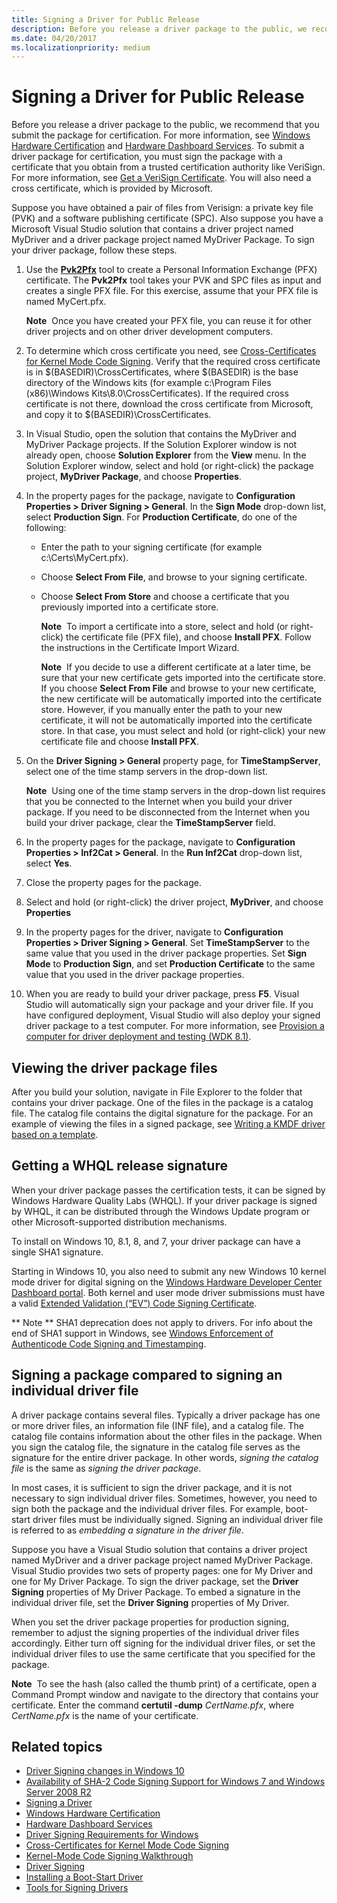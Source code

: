 ```yaml
---
title: Signing a Driver for Public Release
description: Before you release a driver package to the public, we recommend that you submit the package for certification.
ms.date: 04/20/2017
ms.localizationpriority: medium
---
```


# Signing a Driver for Public Release

Before you release a driver package to the public, we recommend that you submit the package for certification. For more information, see [Windows Hardware Certification](/previous-versions/windows/hardware/hck/jj124227(v=vs.85)) and [Hardware Dashboard Services](../dashboard/index.yml). To submit a driver package for certification, you must sign the package with a certificate that you obtain from a trusted certification authority like VeriSign. For more information, see [Get a VeriSign Certificate](../dashboard/index.yml). You will also need a cross certificate, which is provided by Microsoft.

Suppose you have obtained a pair of files from Verisign: a private key file (PVK) and a software publishing certificate (SPC). Also suppose you have a Microsoft Visual Studio solution that contains a driver project named MyDriver and a driver package project named MyDriver Package. To sign your driver package, follow these steps.

1.  Use the [**Pvk2Pfx**](../devtest/pvk2pfx.md) tool to create a Personal Information Exchange (PFX) certificate. The **Pvk2Pfx** tool takes your PVK and SPC files as input and creates a single PFX file. For this exercise, assume that your PFX file is named MyCert.pfx.

    **Note**  Once you have created your PFX file, you can reuse it for other driver projects and on other driver development computers.
2.  To determine which cross certificate you need, see [Cross-Certificates for Kernel Mode Code Signing](../install/cross-certificates-for-kernel-mode-code-signing.md). Verify that the required cross certificate is in $(BASEDIR)\\CrossCertificates, where $(BASEDIR) is the base directory of the Windows kits (for example c:\\Program Files (x86)\\Windows Kits\\8.0\\CrossCertificates). If the required cross certificate is not there, download the cross certificate from Microsoft, and copy it to $(BASEDIR)\\CrossCertificates.
3.  In Visual Studio, open the solution that contains the MyDriver and MyDriver Package projects. If the Solution Explorer window is not already open, choose **Solution Explorer** from the **View** menu. In the Solution Explorer window, select and hold (or right-click) the package project, **MyDriver Package**, and choose **Properties**.

4.  In the property pages for the package, navigate to **Configuration Properties &gt; Driver Signing &gt; General**. In the **Sign Mode** drop-down list, select **Production Sign**. For **Production Certificate**, do one of the following:

    -   Enter the path to your signing certificate (for example c:\\Certs\\MyCert.pfx).
    -   Choose **Select From File**, and browse to your signing certificate.
    -   Choose **Select From Store** and choose a certificate that you previously imported into a certificate store.

        **Note**  To import a certificate into a store, select and hold (or right-click) the certificate file (PFX file), and choose **Install PFX**. Follow the instructions in the Certificate Import Wizard.

        **Note**  If you decide to use a different certificate at a later time, be sure that your new certificate gets imported into the certificate store. If you choose **Select From File** and browse to your new certificate, the new certificate will be automatically imported into the certificate store. However, if you manually enter the path to your new certificate, it will not be automatically imported into the certificate store. In that case, you must select and hold (or right-click) your new certificate file and choose **Install PFX**.
5.  On the **Driver Signing &gt; General** property page, for **TimeStampServer**, select one of the time stamp servers in the drop-down list.

    **Note**  Using one of the time stamp servers in the drop-down list requires that you be connected to the Internet when you build your driver package. If you need to be disconnected from the Internet when you build your driver package, clear the **TimeStampServer** field.
6.  In the property pages for the package, navigate to **Configuration Properties &gt; Inf2Cat &gt; General**. In the **Run Inf2Cat** drop-down list, select **Yes**.

7.  Close the property pages for the package.
8.  Select and hold (or right-click) the driver project, **MyDriver**, and choose **Properties**
9.  In the property pages for the driver, navigate to **Configuration Properties &gt; Driver Signing &gt; General**. Set **TimeStampServer** to the same value that you used in the driver package properties. Set **Sign Mode** to **Production Sign**, and set **Production Certificate** to the same value that you used in the driver package properties.

10. When you are ready to build your driver package, press **F5**. Visual Studio will automatically sign your package and your driver file. If you have configured deployment, Visual Studio will also deploy your signed driver package to a test computer. For more information, see [Provision a computer for driver deployment and testing (WDK 8.1)](../gettingstarted/provision-a-target-computer-wdk-8-1.md).

## <span id="Viewing_the_driver_package_files"></span><span id="viewing_the_driver_package_files"></span><span id="VIEWING_THE_DRIVER_PACKAGE_FILES"></span>Viewing the driver package files


After you build your solution, navigate in File Explorer to the folder that contains your driver package. One of the files in the package is a catalog file. The catalog file contains the digital signature for the package. For an example of viewing the files in a signed package, see [Writing a KMDF driver based on a template](../gettingstarted/writing-a-kmdf-driver-based-on-a-template.md).

## <span id="Getting_a_WHQL_release_signature"></span><span id="getting_a_whql_release_signature"></span><span id="GETTING_A_WHQL_RELEASE_SIGNATURE"></span>Getting a WHQL release signature


When your driver package passes the certification tests, it can be signed by Windows Hardware Quality Labs (WHQL). If your driver package is signed by WHQL, it can be distributed through the Windows Update program or other Microsoft-supported distribution mechanisms.

To install on Windows 10, 8.1, 8, and 7, your driver package can have a single SHA1 signature.

Starting in Windows 10, you also need to submit any new Windows 10 kernel mode driver for digital signing on the [Windows Hardware Developer Center Dashboard portal](https://msdn.microsoft.com/windows/hardware/gg236587.aspx).  Both kernel and user mode driver submissions must have a valid [Extended Validation (“EV”) Code Signing Certificate](../dashboard/index.yml).

** Note **  SHA1 deprecation does not apply to drivers.  For info about the end of SHA1 support in Windows, see [Windows Enforcement of Authenticode Code Signing and Timestamping](https://social.technet.microsoft.com/wiki/contents/articles/32288.windows-enforcement-of-authenticode-code-signing-and-timestamping.aspx).

## <span id="Signing_a_package_compared_to_signing_an_individual_driver_file"></span><span id="signing_a_package_compared_to_signing_an_individual_driver_file"></span><span id="SIGNING_A_PACKAGE_COMPARED_TO_SIGNING_AN_INDIVIDUAL_DRIVER_FILE"></span>Signing a package compared to signing an individual driver file


A driver package contains several files. Typically a driver package has one or more driver files, an information file (INF file), and a catalog file. The catalog file contains information about the other files in the package. When you sign the catalog file, the signature in the catalog file serves as the signature for the entire driver package. In other words, *signing the catalog file* is the same as *signing the driver package*.

In most cases, it is sufficient to sign the driver package, and it is not necessary to sign individual driver files. Sometimes, however, you need to sign both the package and the individual driver files. For example, boot-start driver files must be individually signed. Signing an individual driver file is referred to as *embedding a signature in the driver file*.

Suppose you have a Visual Studio solution that contains a driver project named MyDriver and a driver package project named MyDriver Package. Visual Studio provides two sets of property pages: one for My Driver and one for My Driver Package. To sign the driver package, set the **Driver Signing** properties of My Driver Package. To embed a signature in the individual driver file, set the **Driver Signing** properties of My Driver.

When you set the driver package properties for production signing, remember to adjust the signing properties of the individual driver files accordingly. Either turn off signing for the individual driver files, or set the individual driver files to use the same certificate that you specified for the package.

**Note**  To see the hash (also called the thumb print) of a certificate, open a Command Prompt window and navigate to the directory that contains your certificate. Enter the command **certutil -dump** *CertName.pfx*, where *CertName.pfx* is the name of your certificate.

     

## <span id="related_topics"></span>Related topics


* [Driver Signing changes in Windows 10](https://techcommunity.microsoft.com/t5/Windows-Hardware-Certification/bg-p/WindowsHardwareCertification)
* [Availability of SHA-2 Code Signing Support for Windows 7 and Windows Server 2008 R2](/security-updates/SecurityAdvisories/2015/3033929)
* [Signing a Driver](signing-a-driver.md)
* [Windows Hardware Certification](/previous-versions/windows/hardware/hck/jj124227(v=vs.85))
* [Hardware Dashboard Services](../dashboard/index.yml)
* [Driver Signing Requirements for Windows](/previous-versions/windows/hardware/design/dn653563(v=vs.85))
* [Cross-Certificates for Kernel Mode Code Signing](../install/cross-certificates-for-kernel-mode-code-signing.md)
* [Kernel-Mode Code Signing Walkthrough](/previous-versions/windows/hardware/design/dn653569(v=vs.85))
* [Driver Signing](../install/driver-signing.md)
* [Installing a Boot-Start Driver](../install/installing-a-boot-start-driver.md)
* [Tools for Signing Drivers](../devtest/tools-for-signing-drivers.md)
